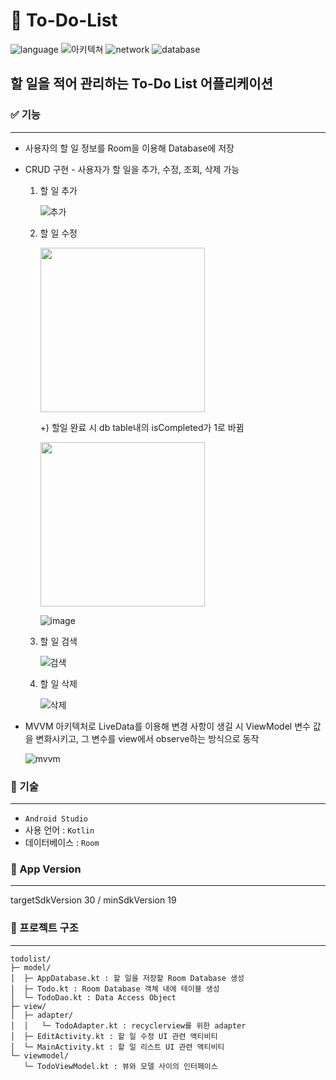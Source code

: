 # 📝 To-Do-List
![language](https://img.shields.io/badge/language-Kotlin-9cf)
![아키텍쳐](https://img.shields.io/badge/%EC%95%84%ED%82%A4%ED%85%8D%EC%B3%90-mvvm-6054d1)
![network](https://img.shields.io/badge/network-Retrofit2-yellow)
![database](https://img.shields.io/badge/database-Room-d9fff8)
## 할 일을 적어 관리하는 To-Do List 어플리케이션

### ✅ 기능
--------------------------------------
- 사용자의 할 일 정보를 Room을 이용해 Database에 저장
- CRUD 구현 - 사용자가 할 일을 추가, 수정, 조회, 삭제 가능
  1. 할 일 추가
   
     ![추가](https://user-images.githubusercontent.com/57751515/116553645-4fac8800-a935-11eb-9462-01ee0a410e04.gif)   
   
  2. 할 일 수정

     <img src="https://user-images.githubusercontent.com/57751515/116553640-4e7b5b00-a935-11eb-8400-c743d1bd520a.gif" width="263dp">

     +) 할일 완료 시 db table내의 isCompleted가 1로 바뀜

     <img src="https://user-images.githubusercontent.com/57751515/120897415-00a6f080-c661-11eb-96e8-2681c6f0ad05.jpg" width="263dp">

     ![image](https://user-images.githubusercontent.com/57751515/120897497-757a2a80-c661-11eb-8d97-e6f0537e8042.png)

  3. 할 일 검색
   
     ![검색](https://user-images.githubusercontent.com/57751515/116553624-4cb19780-a935-11eb-8461-d66f3eb5c27c.gif)

  4. 할 일 삭제
   
      ![삭제](https://user-images.githubusercontent.com/57751515/116553635-4de2c480-a935-11eb-8fce-2764aeddf6fb.gif)

- MVVM 아키텍처로 LiveData를 이용해 변경 사항이 생길 시 ViewModel 변수 값을 변화시키고, 그 변수를 view에서 observe하는 방식으로 동작
  
  ![mvvm](https://user-images.githubusercontent.com/57751515/116552853-76b68a00-a934-11eb-943a-80d7c3948345.png)


### 🛶 기술
--------------------------------------
- `Android Studio`
- 사용 언어 : `Kotlin`
- 데이터베이스 : `Room`

### 🔧 App Version
--------------------------------------
targetSdkVersion 30 / minSdkVersion 19

 ### 📁 프로젝트 구조
--------------------------------------
```
todolist/
├─ model/
│  ├─ AppDatabase.kt : 할 일을 저장할 Room Database 생성
│  ├─ Todo.kt : Room Database 객체 내에 테이블 생성
│  └─ TodoDao.kt : Data Access Object
├─ view/
│  ├─ adapter/
│  │   └─ TodoAdapter.kt : recyclerview를 위한 adapter
│  ├─ EditActivity.kt : 할 일 수정 UI 관련 액티비티
│  └─ MainActivity.kt : 할 일 리스트 UI 관련 액티비티
└─ viewmodel/
   └─ TodoViewModel.kt : 뷰와 모델 사이의 인터페이스
```
